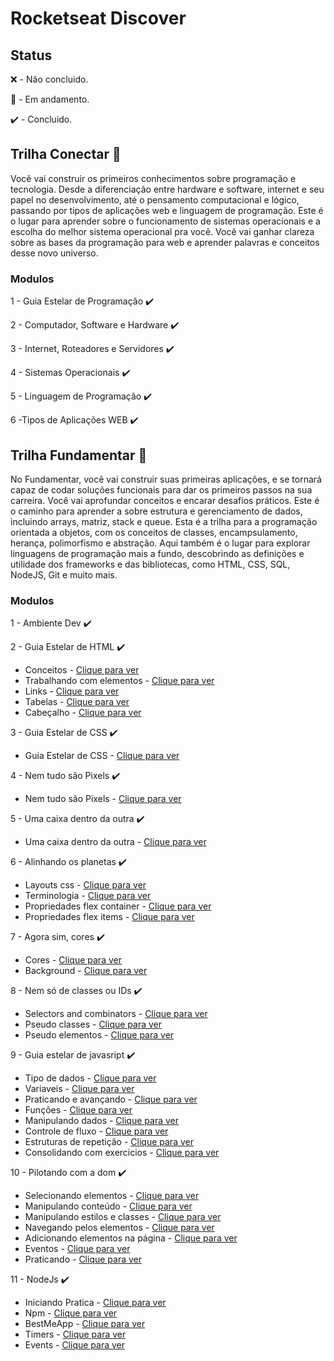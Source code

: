 # Rocketseat Discover

## Status

❌ - Não concluido.

🚧 - Em andamento.

✔️ - Concluido.

## Trilha Conectar 🚀

Você vai construir os primeiros conhecimentos sobre programação e tecnologia. Desde a diferenciação entre hardware e software, internet e seu papel no desenvolvimento, até o pensamento computacional e lógico, passando por tipos de aplicações web e linguagem de programação. Este é o lugar para aprender sobre o funcionamento de sistemas operacionais e a escolha do melhor sistema operacional pra você. Você vai ganhar clareza sobre as bases da programação para web e aprender palavras e conceitos desse novo universo.

### Modulos 

1 - Guia Estelar de Programação ✔️

2 - Computador, Software e Hardware ✔️

3 - Internet, Roteadores e Servidores ✔️

4 - Sistemas Operacionais ✔️

5 - Linguagem de Programação ✔️

6 -Tipos de Aplicações WEB ✔️

## Trilha Fundamentar 🚀

No Fundamentar, você vai construir suas primeiras aplicações, e se tornará capaz de codar soluções funcionais para dar os primeiros passos na sua carreira. Você vai aprofundar conceitos e encarar desafios práticos. Este é o caminho para aprender a sobre estrutura e gerenciamento de dados, incluindo arrays, matriz, stack e queue. Esta é a trilha para a programação orientada a objetos, com os conceitos de classes, encampsulamento, herança, polimorfismo e abstração. Aqui também é o lugar para explorar linguagens de programação mais a fundo, descobrindo as definições e utilidade dos frameworks e das bibliotecas, como HTML, CSS, SQL, NodeJS, Git e muito mais.

### Modulos

1 - Ambiente Dev ✔️

2 - Guia Estelar de HTML ✔️
  * Conceitos - [Clique para ver](https://github.com/Ericodesenvolvedor/rocketseat-discover/tree/master/guia-estelar-de-html/conceitos)
  * Trabalhando com elementos - [Clique para ver](https://github.com/Ericodesenvolvedor/rocketseat-discover/tree/master/guia-estelar-de-html/trabalhando-com-elementos)
  * Links - [Clique para ver](https://github.com/Ericodesenvolvedor/rocketseat-discover/tree/master/guia-estelar-de-html/links)
  * Tabelas - [Clique para ver](https://github.com/Ericodesenvolvedor/rocketseat-discover/tree/master/guia-estelar-de-html/tabelas)
  * Cabeçalho - [Clique para ver](https://github.com/Ericodesenvolvedor/rocketseat-discover/tree/master/guia-estelar-de-html/cabecalho)

3 - Guia Estelar de CSS ✔️
  * Guia Estelar de CSS - [Clique para ver](https://github.com/Ericodesenvolvedor/rocketseat-discover/tree/master/guia-estelar-de-css)

4 - Nem tudo são Pixels ✔️
  * Nem tudo são Pixels - [Clique para ver](https://github.com/Ericodesenvolvedor/rocketseat-discover/tree/master/nem-tudo-sao-pixels)

5 - Uma caixa dentro da outra ✔️
  * Uma caixa dentro da outra - [Clique para ver](https://github.com/Ericodesenvolvedor/rocketseat-discover/tree/master/uma-caixa-dentro-da-outra)

6 - Alinhando os planetas ✔️
  * Layouts css - [Clique para ver](https://github.com/Ericodesenvolvedor/rocketseat-discover/tree/master/alinhando-os-planetas/layouts-css)
  * Terminologia - [Clique para ver](https://github.com/Ericodesenvolvedor/rocketseat-discover/tree/master/alinhando-os-planetas/terminologia)
  * Propriedades flex container - [Clique para ver](https://github.com/Ericodesenvolvedor/rocketseat-discover/tree/master/alinhando-os-planetas/propriedades-flex-container)
  * Propriedades flex items - [Clique para ver](https://github.com/Ericodesenvolvedor/rocketseat-discover/tree/master/alinhando-os-planetas/propriedades-flex-items)

7 - Agora sim, cores ✔️
  * Cores - [Clique para ver](https://github.com/Ericodesenvolvedor/rocketseat-discover/tree/master/agora-sim-cores/cores)
  * Background - [Clique para ver](https://github.com/Ericodesenvolvedor/rocketseat-discover/tree/master/agora-sim-cores/background)

8 - Nem só de classes ou IDs ✔️
  * Selectors and combinators - [Clique para ver](https://github.com/Ericodesenvolvedor/rocketseat-discover/tree/master/alem-de-ids-e-classes/selectors-and-combinators)
  * Pseudo classes - [Clique para ver](https://github.com/Ericodesenvolvedor/rocketseat-discover/tree/master/alem-de-ids-e-classes/pseudo-classes)
  * Pseudo elementos - [Clique para ver](https://github.com/Ericodesenvolvedor/rocketseat-discover/tree/master/alem-de-ids-e-classes/pseudo-elementos)

9 - Guia estelar de javasript ✔️
  * Tipo de dados - [Clique para ver](https://github.com/Ericodesenvolvedor/rocketseat-discover/tree/master/guia-estelar-javascript/tipo-de-dados)
  * Variaveis - [Clique para ver](https://github.com/Ericodesenvolvedor/rocketseat-discover/tree/master/guia-estelar-javascript/variaveis)
  * Praticando e avançando - [Clique para ver](https://github.com/Ericodesenvolvedor/rocketseat-discover/tree/master/guia-estelar-javascript/praticando-e-avancando)
  * Funções - [Clique para ver](https://github.com/Ericodesenvolvedor/rocketseat-discover/tree/master/guia-estelar-javascript/funcoes)
  * Manipulando dados - [Clique para ver](https://github.com/Ericodesenvolvedor/rocketseat-discover/tree/master/guia-estelar-javascript/manipulando-dados)
  * Controle de fluxo - [Clique para ver](https://github.com/Ericodesenvolvedor/rocketseat-discover/tree/master/guia-estelar-javascript/controle-de-fluxo)
  * Estruturas de repetição - [Clique para ver](https://github.com/Ericodesenvolvedor/rocketseat-discover/tree/master/guia-estelar-javascript/estruturas-de-repeticao)
  * Consolidando com exercicios - [Clique para ver](https://github.com/Ericodesenvolvedor/rocketseat-discover/tree/master/guia-estelar-javascript/consolidando-com-exercicios)

10 - Pilotando com a dom ✔️
  * Selecionando elementos - [Clique para ver](https://github.com/Ericodesenvolvedor/rocketseat-discover/tree/master/pilotando-com-a-dom/selecionando-elementos)
  * Manipulando conteúdo - [Clique para ver](https://github.com/Ericodesenvolvedor/rocketseat-discover/tree/master/pilotando-com-a-dom/manipulando-conteudo)
  * Manipulando estilos e classes - [Clique para ver](https://github.com/Ericodesenvolvedor/rocketseat-discover/tree/master/pilotando-com-a-dom/manipulando-estilos)
  * Navegando pelos elementos - [Clique para ver](https://github.com/Ericodesenvolvedor/rocketseat-discover/tree/master/pilotando-com-a-dom/navegando-pelos-elementos)
  * Adicionando elementos na página - [Clique para ver](https://github.com/Ericodesenvolvedor/rocketseat-discover/tree/master/pilotando-com-a-dom/adicionando-elementos-na-pagina)
  * Eventos - [Clique para ver](https://github.com/Ericodesenvolvedor/rocketseat-discover/tree/master/pilotando-com-a-dom/eventos)
  * Praticando - [Clique para ver](https://github.com/Ericodesenvolvedor/rocketseat-discover/tree/master/pilotando-com-a-dom/praticando)

11 - NodeJs ✔️
  * Iniciando Pratica - [Clique para ver](https://github.com/Ericodesenvolvedor/rocketseat-discover/tree/master/node-js/iniciando-pratica)
  * Npm - [Clique para ver](https://github.com/Ericodesenvolvedor/rocketseat-discover/tree/master/node-js/npm)
  * BestMeApp - [Clique para ver](https://github.com/Ericodesenvolvedor/rocketseat-discover/tree/master/node-js/bestMeApp)
  * Timers - [Clique para ver](https://github.com/Ericodesenvolvedor/rocketseat-discover/tree/master/node-js/timers)
  * Events - [Clique para ver](https://github.com/Ericodesenvolvedor/rocketseat-discover/tree/master/node-js/events_) 